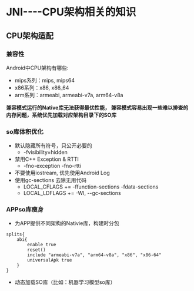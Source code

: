 # JNI----CPU架构相关的知识

## CPU架构适配

### 兼容性

Android中CPU架构有哪些:

* mips系列：mips, mips64
* x86系列：x86, x86\_64
* arm系列：armeabi, armeabi-v7a, arm64-v8a

**兼容模式运行的Native库无法获得最优性能， 兼容模式容易出现一些难以排查的内存问题，系统优先加载对应架构目录下的SO库** 





### so库体积优化

* 默认隐藏所有符号，只公开必要的
  * -fvisibility=hidden
* 禁用C++ Exception & RTTI
  * -fno-exception -fno-rtti
* 不要使用iostream, 优先使用Android Log
* 使用gc-sections 去除无用代码
  * LOCAL\_CFLAGS += -ffunction-sections -fdata-sections
  * LOCAL\_LDFLAGS += -WI, --gc-sections



### APPso库瘦身

* 为APP提供不同架构的Nativie库，构建时分包

```text
splits{
    abi{
        enable true
        reset()
        include "armeabi-v7a", "arm64-v8a", "x86", "x86-64"
        universalApk true
    }
}
```

* 动态加载SO库（比如：机器学习模型so库）







